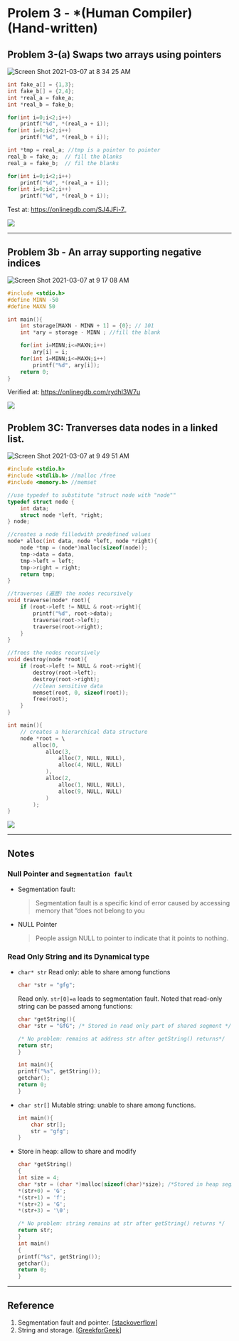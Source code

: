 # Prolem 3 - *(Human Compiler)(Hand-written)


## Problem 3-(a) Swaps two arrays using pointers

![Screen Shot 2021-03-07 at 8 34 25 AM](https://user-images.githubusercontent.com/29009898/110225352-efdec580-7f1f-11eb-9675-516acb605e42.png)


```c
int fake_a[] = {1,3};
int fake_b[] = {2,4};
int *real_a = fake_a;
int *real_b = fake_b;

for(int i=0;i<2;i++)
    printf("%d", *(real_a + i));
for(int i=0;i<2;i++)
    printf("%d", *(real_b + i));

int *tmp = real_a; //tmp is a pointer to pointer
real_b = fake_a;  // fill the blanks
real_a = fake_b;  // fil the blanks

for(int i=0;i<2;i++)
    printf("%d", *(real_a + i));
for(int i=0;i<2;i++)
    printf("%d", *(real_b + i));
```

Test at: https://onlinegdb.com/SJ4JFi-7_

![](img/Problem3a.png)

---

## Problem 3b - An array supporting negative indices

![Screen Shot 2021-03-07 at 9 17 08 AM](https://user-images.githubusercontent.com/29009898/110226009-f7a16880-7f25-11eb-81db-7c27eb264c33.png)

```c
#include <stdio.h>
#define MINN -50
#define MAXN 50

int main(){
    int storage[MAXN - MINN + 1] = {0}; // 101
    int *ary = storage - MINN ; //fill the blank

    for(int i=MINN;i<=MAXN;i++)
        ary[i] = i;
    for(int i=MINN;i<=MAXN;i++)
        printf("%d", ary[i]);
    return 0;
}
```
Verified at: https://onlinegdb.com/rydhl3W7u

![](img/Problem3b.png)


## Problem 3C: Tranverses data nodes in a linked list.


![Screen Shot 2021-03-07 at 9 49 51 AM](https://user-images.githubusercontent.com/29009898/110226462-7dbfae00-7f2a-11eb-8a42-c612afe9761c.png)

```c
#include <stdio.h>
#include <stdlib.h> //malloc /free
#include <memory.h> //memset

//use typedef to substitute "struct node with "node""
typedef struct node {
    int data;
    struct node *left, *right;
} node;

//creates a node filledwith predefined values
node* alloc(int data, node *left, node *right){
    node *tmp = (node*)malloc(sizeof(node));
    tmp->data = data,
    tmp->left = left;
    tmp->right = right;
    return tmp;
}

//traverses (遍歷) the nodes recursively
void traverse(node* root){
    if (root->left != NULL & root->right){
        printf("%d", root->data);
        traverse(root->left);
        traverse(root->right);
    }
}

//frees the nodes recursively
void destroy(node *root){
    if (root->left != NULL & root->right){
        destroy(root->left);
        destroy(root->right);
        //clean sensitive data
        memset(root, 0, sizeof(root));
        free(root);
    }
}

int main(){
    // creates a hierarchical data structure
    node *root = \
        alloc(0,
            alloc(3,
                alloc(7, NULL, NULL),
                alloc(4, NULL, NULL)
            ),
            alloc(2,
                alloc(1, NULL, NULL),
                alloc(9, NULL, NULL)
            )
        );
}

```

![](img/Problem3c.png)

---

## Notes

### Null Pointer and `Segmentation fault`

- Segmentation fault: 
    > Segmentation fault is a specific kind of error caused by accessing memory that “does not belong to you
- NULL Pointer
    > People assign NULL to pointer to indicate that it points to nothing.

### Read Only String and its Dynamical type

- `char* str` Read only: able to share among functions
    ```c
    char *str = "gfg"; 
    ```
    Read only. `str[0]=a` leads to segmentation fault. Noted that read-only string can be passed among functions:
    ```c
    char *getString(){
    char *str = "GfG"; /* Stored in read only part of shared segment */

    /* No problem: remains at address str after getString() returns*/
    return str; 
    }	 

    int main(){
    printf("%s", getString()); 
    getchar();
    return 0;
    }

    ```
- `char str[]` Mutable string: unable to share among functions.
    ```c
    int main(){
        char str[];
        str = "gfg";
    }
    ```
- Store in heap: allow to share and modify
    ```c
    char *getString()
    {
    int size = 4;
    char *str = (char *)malloc(sizeof(char)*size); /*Stored in heap segment*/
    *(str+0) = 'G'; 
    *(str+1) = 'f';  
    *(str+2) = 'G';
    *(str+3) = '\0';  
    
    /* No problem: string remains at str after getString() returns */   
    return str;  
    }     
    int main()
    {
    printf("%s", getString());  
    getchar();
    return 0;
    }
    ```

---
## Reference
1. Segmentation fault and pointer. [[stackoverflow](https://stackoverflow.com/questions/17873561/pointer-initialisation-gives-segmentation-fault)]
2. String and storage. [[GreekforGeek](https://www.geeksforgeeks.org/storage-for-strings-in-c/)]